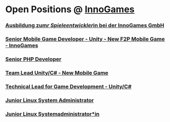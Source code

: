 # Open Positions @ [InnoGames](https://www.innogames.com/career/detail/job?s=github_jobs_repo)

### [Ausbildung zum*r Spieleentwickler*in bei der InnoGames GmbH](ausbildung-zum-r-spieleentwickler-in-bei-der-innogames-gmbh.md)
### [Senior Mobile Game Developer - Unity - New F2P Mobile Game - InnoGames](senior-mobile-game-developer-unity-new-f2p-mobile-game-innogames.md)
### [Senior PHP Developer](senior-php-developer.md)
### [Team Lead Unity/C# - New Mobile Game](team-lead-unity-c#-new-mobile-game.md)
### [Technical Lead for Game Development - Unity/C#](technical-lead-for-game-development-unity-c#.md)
### [Junior Linux System Administrator](junior-linux-system-administrator.md)
### [Junior Linux Systemadministrator*in](junior-linux-systemadministrator-in.md)
